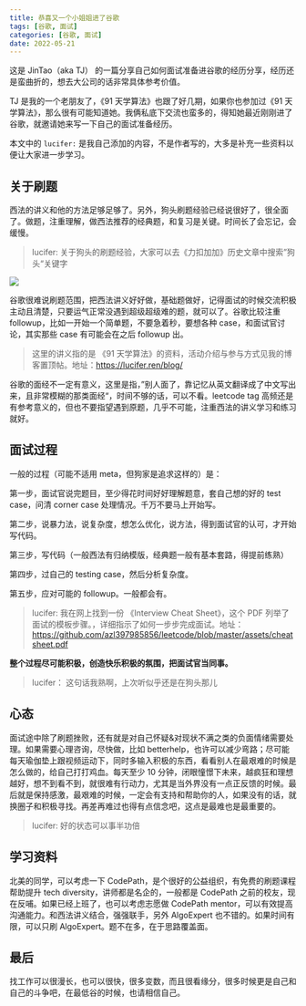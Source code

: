 ```yaml
---
title: 恭喜又一个小姐姐进了谷歌
tags: [谷歌, 面试]
categories: [谷歌, 面试]
date: 2022-05-21
---
```


这是 JinTao（aka TJ） 的一篇分享自己如何面试准备进谷歌的经历分享，经历还是蛮曲折的，想去大公司的话非常具体参考价值。

TJ 是我的一个老朋友了，《91 天学算法》也跟了好几期，如果你也参加过《91 天学算法》，那么很有可能知道她。我俩私底下交流也蛮多的，得知她最近刚刚进了谷歌，就邀请她来写一下自己的面试准备经历。

本文中的 `lucifer:` 是我自己添加的内容，不是作者写的，大多是补充一些资料以便让大家进一步学习。

<!-- more -->

## 关于刷题

西法的讲义和他的方法足够足够了。另外，狗头刷题经验已经说很好了，很全面了。做题，注重理解，做西法推荐的经典题，和复习是关键。时间长了会忘记，会缓慢。

> lucifer: 关于狗头的刷题经验，大家可以去《力扣加加》历史文章中搜索”狗头“关键字

![](https://p.ipic.vip/boun12.jpg)

谷歌很难说刷题范围，把西法讲义好好做，基础题做好，记得面试的时候交流积极主动且清楚，只要运气正常没遇到超级超级难的题，就可以了。谷歌比较注重 followup，比如一开始一个简单题，不要急着秒，要想各种 case，和面试官讨论，其实那些 case 有可能会在之后 followup 出。

> 这里的讲义指的是 《91 天学算法》的资料，活动介绍与参与方式见我的博客置顶帖。地址：https://lucifer.ren/blog/

谷歌的面经不一定有意义，这里是指，”别人面了，靠记忆从英文翻译成了中文写出来，且非常模糊的那类面经“，时间不够的话，可以不看。leetcode tag 高频还是有参考意义的，但也不要指望遇到原题，几乎不可能，注重西法的讲义学习和练习就好。

## 面试过程

一般的过程（可能不适用 meta，但狗家是追求这样的）是：

第一步，面试官说完题目，至少得花时间好好理解题意，套自己想的好的 test case，问清 corner case 处理情况。千万不要马上开始写。

第二步，说暴力法，说复杂度，想怎么优化，说方法，得到面试官的认可，才开始写代码。

第三步，写代码（一般西法有归纳模版，经典题一般有基本套路，得提前练熟）

第四步，过自己的 testing case，然后分析复杂度。

第五步，应对可能的 followup。一般都会有。

> lucifer: 我在网上找到一份 《Interview Cheat Sheet》，这个 PDF 列举了面试的模板步骤。，详细指示了如何一步步完成面试。地址：https://github.com/azl397985856/leetcode/blob/master/assets/cheatsheet.pdf

**整个过程尽可能积极，创造快乐积极的氛围，把面试官当同事。**

> lucifer： 这句话我熟啊，上次听似乎还是在狗头那儿

## 心态

面试途中除了刷题挫败，还有就是对自己怀疑&对现状不满之类的负面情绪需要处理。如果需要心理咨询，尽快做，比如 betterhelp，也许可以减少弯路；尽可能每天瑜伽垫上跟视频运动下，同时多输入积极的东西，看看别人在最艰难的时候是怎么做的，给自己打打鸡血。每天至少 10 分钟，闭眼憧憬下未来，越疯狂和理想越好，想不到看不到，就很难有行动力，尤其是当外界没有一点正反馈的时候。最后就是保持感激，最艰难的时候，一定会有支持和帮助你的人，如果没有的话，就换圈子和积极寻找。再差再难过也得有点信念吧，这点是最难也是最重要的。

> lucifer: 好的状态可以事半功倍

## 学习资料

北美的同学，可以考虑一下 CodePath，是个很好的公益组织，有免费的刷题课程帮助提升 tech diversity，讲师都是名企的，一般都是 CodePath 之前的校友，现在反哺。如果已经上班了，也可以考虑志愿做 CodePath mentor，可以有效提高沟通能力。和西法讲义结合，强强联手，另外 AlgoExpert 也不错的。如果时间有限，可以只刷 AlgoExpert。题不在多，在于思路覆盖面。

## 最后

找工作可以很漫长，也可以很快，很多变数，而且很看缘分，很多时候更是自己和自己的斗争吧，在最低谷的时候，也请相信自己。

